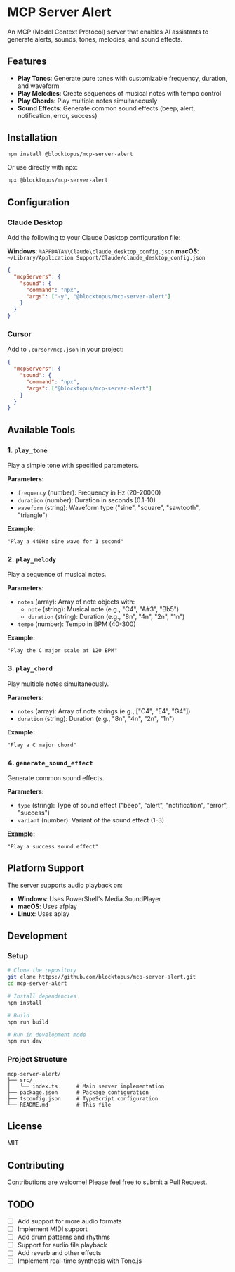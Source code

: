 # MCP Server Alert

An MCP (Model Context Protocol) server that enables AI assistants to generate alerts, sounds, tones, melodies, and sound effects.

## Features

- **Play Tones**: Generate pure tones with customizable frequency, duration, and waveform
- **Play Melodies**: Create sequences of musical notes with tempo control
- **Play Chords**: Play multiple notes simultaneously
- **Sound Effects**: Generate common sound effects (beep, alert, notification, error, success)

## Installation

```bash
npm install @blocktopus/mcp-server-alert
```

Or use directly with npx:

```bash
npx @blocktopus/mcp-server-alert
```

## Configuration

### Claude Desktop

Add the following to your Claude Desktop configuration file:

**Windows**: `%APPDATA%\Claude\claude_desktop_config.json`
**macOS**: `~/Library/Application Support/Claude/claude_desktop_config.json`

```json
{
  "mcpServers": {
    "sound": {
      "command": "npx",
      "args": ["-y", "@blocktopus/mcp-server-alert"]
    }
  }
}
```

### Cursor

Add to `.cursor/mcp.json` in your project:

```json
{
  "mcpServers": {
    "sound": {
      "command": "npx",
      "args": ["@blocktopus/mcp-server-alert"]
    }
  }
}
```

## Available Tools

### 1. `play_tone`
Play a simple tone with specified parameters.

**Parameters:**
- `frequency` (number): Frequency in Hz (20-20000)
- `duration` (number): Duration in seconds (0.1-10)
- `waveform` (string): Waveform type ("sine", "square", "sawtooth", "triangle")

**Example:**
```
"Play a 440Hz sine wave for 1 second"
```

### 2. `play_melody`
Play a sequence of musical notes.

**Parameters:**
- `notes` (array): Array of note objects with:
  - `note` (string): Musical note (e.g., "C4", "A#3", "Bb5")
  - `duration` (string): Duration (e.g., "8n", "4n", "2n", "1n")
- `tempo` (number): Tempo in BPM (40-300)

**Example:**
```
"Play the C major scale at 120 BPM"
```

### 3. `play_chord`
Play multiple notes simultaneously.

**Parameters:**
- `notes` (array): Array of note strings (e.g., ["C4", "E4", "G4"])
- `duration` (string): Duration (e.g., "8n", "4n", "2n", "1n")

**Example:**
```
"Play a C major chord"
```

### 4. `generate_sound_effect`
Generate common sound effects.

**Parameters:**
- `type` (string): Type of sound effect ("beep", "alert", "notification", "error", "success")
- `variant` (number): Variant of the sound effect (1-3)

**Example:**
```
"Play a success sound effect"
```

## Platform Support

The server supports audio playback on:
- **Windows**: Uses PowerShell's Media.SoundPlayer
- **macOS**: Uses afplay
- **Linux**: Uses aplay

## Development

### Setup
```bash
# Clone the repository
git clone https://github.com/blocktopus/mcp-server-alert.git
cd mcp-server-alert

# Install dependencies
npm install

# Build
npm run build

# Run in development mode
npm run dev
```

### Project Structure
```
mcp-server-alert/
├── src/
│   └── index.ts      # Main server implementation
├── package.json      # Package configuration
├── tsconfig.json     # TypeScript configuration
└── README.md         # This file
```

## License

MIT

## Contributing

Contributions are welcome! Please feel free to submit a Pull Request.

## TODO

- [ ] Add support for more audio formats
- [ ] Implement MIDI support
- [ ] Add drum patterns and rhythms
- [ ] Support for audio file playback
- [ ] Add reverb and other effects
- [ ] Implement real-time synthesis with Tone.js
